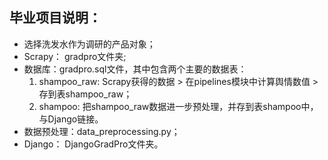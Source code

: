 ## 毕业项目说明：
* 选择洗发水作为调研的产品对象；
* Scrapy： gradpro文件夹;
* 数据库：gradpro.sql文件，其中包含两个主要的数据表：
    1. shampoo_raw: Scrapy获得的数据 > 在pipelines模块中计算舆情数值 > 存到表shampoo_raw；
    2. shampoo: 把shampoo_raw数据进一步预处理，并存到表shampoo中，与Django链接。
* 数据预处理：data_preprocessing.py；
* Django： DjangoGradPro文件夹。